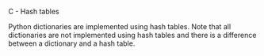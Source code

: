 C - Hash tables

Python dictionaries are implemented using hash tables.
Note that all dictionaries are not implemented using hash tables and there is a difference between a dictionary and a hash table.
